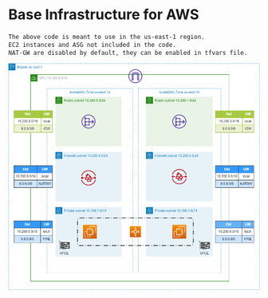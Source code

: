 # Base Infrastructure for AWS


    The above code is meant to use in the us-east-1 region.
    EC2 instances and ASG not included in the code.
    NAT-GW are disabled by default, they can be enabled in tfvars file.

![image](./images/diagram_git.jpg)
